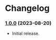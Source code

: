 # Changelog

### [1.0.0](https://github.com/jendave/starsmith-expanded-oracles/commits/main) (2023-08-20)

* Initial release.
